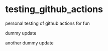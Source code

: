 # testing_github_actions
personal testing of github actions for fun

dummy update

another dummy update
